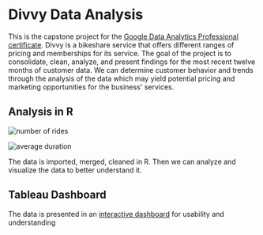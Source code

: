 # Divvy Data Analysis

 This is the capstone project for the [Google Data Analytics Professional certificate](https://www.coursera.org/professional-certificates/google-data-analytics). Divvy is a bikeshare service that offers different ranges of pricing and memberships for its service. The goal of the project is to consolidate, clean, analyze, and present findings for the most recent twelve months of customer data. We can determine customer behavior and trends through the analysis of the data which may yield potential pricing and marketing opportunities for the business' services.
 
 ## Analysis in R
 ![number of rides](https://i.gyazo.com/3b5bae05fc832e3817fd6791a053cef3.png)</br>

 ![average duration](https://i.gyazo.com/d89baaabe94d3d54687589422df1dcf8.png)</br>
 
 The data is imported, merged, cleaned in R. Then we can analyze and visualize the data to better understand it.
 
## Tableau Dashboard
The data is presented in an [interactive dashboard](https://public.tableau.com/views/Book1_16847596195040/Dashboard1?:language=en-US&publish=yes&:display_count=n&:origin=viz_share_link) for usability and understanding
